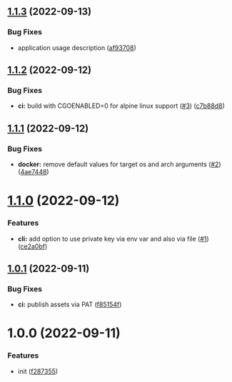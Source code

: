 ## [1.1.3](https://github.com/jhagestedt/ghapp/compare/1.1.2...1.1.3) (2022-09-13)


### Bug Fixes

* application usage description ([af93708](https://github.com/jhagestedt/ghapp/commit/af93708428cb7f40f4ab38828628e6f2d9e4a396))

## [1.1.2](https://github.com/jhagestedt/ghapp/compare/1.1.1...1.1.2) (2022-09-12)


### Bug Fixes

* **ci:** build with CGOENABLED=0 for alpine linux support ([#3](https://github.com/jhagestedt/ghapp/issues/3)) ([c7b88d8](https://github.com/jhagestedt/ghapp/commit/c7b88d86e5191325a83d1a10fae441318bb8acf9))

## [1.1.1](https://github.com/jhagestedt/ghapp/compare/1.1.0...1.1.1) (2022-09-12)


### Bug Fixes

* **docker:** remove default values for target os and arch arguments ([#2](https://github.com/jhagestedt/ghapp/issues/2)) ([4ae7448](https://github.com/jhagestedt/ghapp/commit/4ae7448ff64802d3bd80140f6667cecafdee0b75))

# [1.1.0](https://github.com/jhagestedt/ghapp/compare/1.0.1...1.1.0) (2022-09-12)


### Features

* **cli:** add option to use private key via env var and also via file ([#1](https://github.com/jhagestedt/ghapp/issues/1)) ([ce2a0bf](https://github.com/jhagestedt/ghapp/commit/ce2a0bfa75a100b69bbc3869f14e27f4faa93823))

## [1.0.1](https://github.com/jhagestedt/ghapp/compare/1.0.0...1.0.1) (2022-09-11)


### Bug Fixes

* **ci:** publish assets via PAT ([f85154f](https://github.com/jhagestedt/ghapp/commit/f85154f8a080227ef1e9d5bd7834b54be437d8af))

# 1.0.0 (2022-09-11)


### Features

* init ([f287355](https://github.com/jhagestedt/ghapp/commit/f287355381371c78e17f7c6296e0742b6925a8ce))
